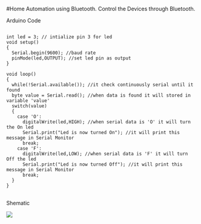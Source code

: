 
#Home Automation using Bluetooth.
Control the Devices through Bluetooth.

Arduino Code

<pre>
<code>
int led = 3; // intialize pin 3 for led
void setup() 
{
  Serial.begin(9600); //baud rate 
  pinMode(led,OUTPUT); //set led pin as output
}

void loop()
{
  while(!Serial.available()); //it check continuously serial until it found 
  byte value = Serial.read(); //when data is found it will stored in variable 'value'
  switch(value)
  {
    case 'O':
      digitalWrite(led,HIGH); //when serial data is 'O' it will turn the On led
      Serial.print("Led is now turned On"); //it will print this message in Serial Monitor
      break;
    case 'F':
      digitalWrite(led,LOW); //when serial data is 'F' it will turn Off the led 
      Serial.print("Led is now turned Off"); //it will print this message in Serial Monitor
      break;      
  }
}
</code>
</pre>

<p>Shematic</p>

<img src = "https://github.com/abhisheksharma1310/Control-the-Device-through-bluetooth/blob/main/Schematic_bb.png">
